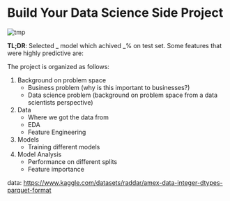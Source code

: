 # Build Your Data Science Side Project

![tmp](https://user-images.githubusercontent.com/77211520/214369609-0b1c2e09-f8fe-4582-8fa0-fa79130f7303.png)

**TL;DR**: Selected _ model which achived _% on test set. Some features that were highly predictive are:

The project is organized as follows:
1. Background on problem space
    - Business problem (why is this important to businesses?)
    - Data science problem (background on problem space from a data scientists perspective)
2. Data
    - Where we got the data from
    - EDA
    - Feature Engineering
3. Models
    - Training different models
4. Model Analysis
    - Performance on different splits
    - Feature importance

data: https://www.kaggle.com/datasets/raddar/amex-data-integer-dtypes-parquet-format
